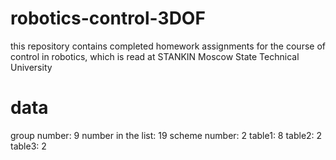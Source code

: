 # robotics-control-3DOF
this repository contains completed homework assignments for the course of control in robotics, which is read at STANKIN Moscow State Technical University

# data
group number: 9
number in the list: 19
scheme number: 2
table1: 8
table2: 2
table3: 2
